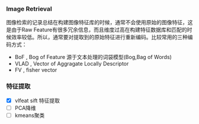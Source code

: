 ### Image Retrieval

图像检索的记录总结在构建图像特征库的时候，通常不会使用原始的图像特征，这是由于Raw Feature有很多冗余信息，而且维度过高在构建特征数据库和匹配的时候效率较低。所以，通常要对提取到的原始特征进行重新编码。比较常用的三种编码方式：
- BoF , Bog of Feature 源于文本处理的词袋模型(Bog,Bag of Words)
- VLAD , Vector of Aggragate Locally Descriptor
- FV , fisher vector

### 特征提取
- [x] vlfeat sift 特征提取
- [ ] PCA降维
- [ ] kmeans聚类